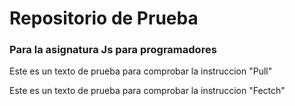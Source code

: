 # Repositorio de Prueba

### Para la asignatura Js para programadores

Este es un texto de prueba para comprobar la instruccion "Pull"


Este es un texto de prueba para comprobar la instruccion "Fectch"
